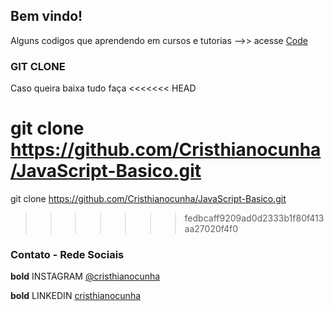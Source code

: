 ## Bem vindo! 

Alguns codigos que aprendendo em cursos e tutorias -->> acesse [Code](https://github.com/Cristhianocunha/JavaScript-Basico) 


### GIT CLONE

Caso queira baixa tudo faça
<<<<<<< HEAD

git clone  https://github.com/Cristhianocunha/JavaScript-Basico.git
=======
 git clone  https://github.com/Cristhianocunha/JavaScript-Basico.git
>>>>>>> fedbcaff9209ad0d2333b1f80f413aa27020f4f0


### Contato - Rede Sociais

**bold** INSTAGRAM
[@cristhianocunha](https://www.instagram.com/cristhianocunha/)

**bold** LINKEDIN
[cristhianocunha](https://www.linkedin.com/in/cristhiano-cunha-a555a030)









